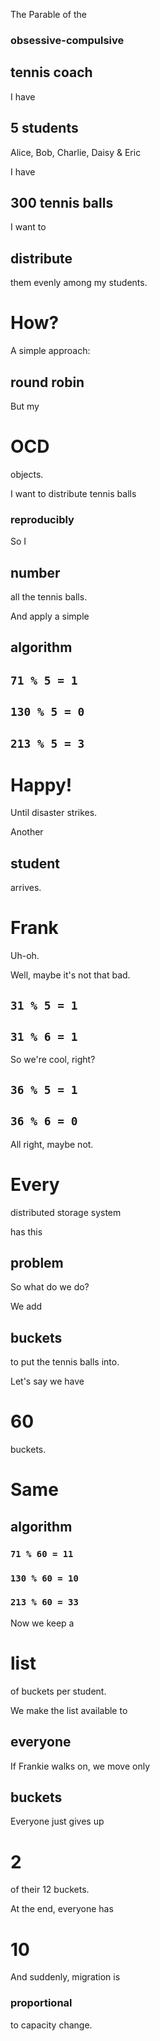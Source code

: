 The Parable of the
### obsessive-compulsive <!-- .element class="fragment" -->
## tennis coach


I have
## 5 students
Alice, Bob, Charlie, Daisy & Eric


I have
## 300 tennis balls


I want to
## distribute
them evenly among my students.


# How?


A simple approach:
## round robin


But my
# OCD
objects.


I want to distribute tennis balls
### reproducibly


So I
## number
all the tennis balls.


And apply a simple
## algorithm


## `71 % 5 = 1` <!-- .element class="fragment" -->
## `130 % 5 = 0`
## `213 % 5 = 3` <!-- .element class="fragment" -->


# Happy!
Until disaster strikes. <!-- .element class="fragment" -->


Another
## student
arrives.
# Frank
Uh-oh. <!-- .element class="fragment" -->


Well, maybe it's not that bad.


## `31 % 5 = 1`
## `31 % 6 = 1` <!-- .element class="fragment" -->
So we're cool, right? <!-- .element class="fragment" -->


## `36 % 5 = 1`
## `36 % 6 = 0` <!-- .element class="fragment" -->
All right, maybe not. <!-- .element class="fragment" -->


# Every
distributed storage system

has this
## problem


So what do we do?


We add
## buckets
to put the tennis balls into.


Let's say we have
# 60
buckets.


# Same
## algorithm


### `71 % 60 = 11` <!-- .element class="fragment" -->
### `130 % 60 = 10`
### `213 % 60 = 33` <!-- .element class="fragment" -->


Now we keep a
# list
of buckets per student.


We make the list available to
## everyone


If Frankie walks on, we move only
## buckets


Everyone just gives up
# 2
of their 12 buckets.


At the end, everyone has
# 10


And suddenly, migration is
### proportional
to capacity change.
